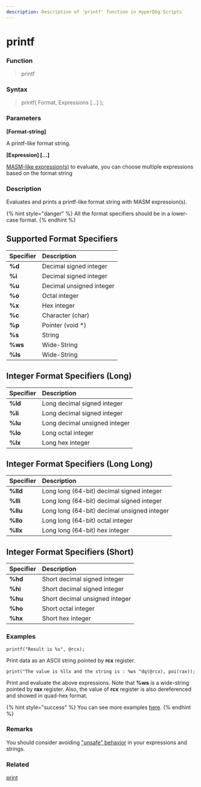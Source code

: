 ```yaml
---
description: Description of 'printf' function in HyperDbg Scripts
---
```


# printf

### Function

> printf

### Syntax

> printf\( Format, Expressions \[...\] \);

### Parameters

**\[Format-string\]**

A printf-like format string.

**\[Expression\] \[...\]**

[MASM-like expression\(s\)](https://docs.hyperdbg.org/commands/scripting-language/assumptions-and-evaluations) to evaluate, you can choose multiple expressions based on  the format string

### Description

Evaluates and prints a printf-like format string with MASM expression\(s\).

{% hint style="danger" %}
All the format specifiers should be in a lower-case format.
{% endhint %}

## Supported Format Specifiers

| Specifier | Description |
| :--- | :--- |
| **%d** | Decimal signed integer |
| **%i** | Decimal signed integer |
| **%u** | Decimal unsigned integer |
| **%o** | Octal integer |
| **%x** | Hex integer |
| **%c** | Character \(char\) |
| **%p** | Pointer \(void \*\) |
| **%s** | String |
| **%ws** | Wide-String |
| **%ls** | Wide-String |

## Integer Format Specifiers \(Long\)

| Specifier | Description |
| :--- | :--- |
| **%ld** | Long decimal signed integer |
| **%li** | Long decimal signed integer |
| **%lu** | Long decimal unsigned integer |
| **%lo** | Long octal integer |
| **%lx** | Long hex integer |

## Integer Format Specifiers \(Long Long\)

| Specifier | Description |
| :--- | :--- |
| **%lld** | Long long \(64-bit\) decimal signed integer |
| **%lli** | Long long \(64-bit\) decimal signed integer |
| **%llu** | Long long \(64-bit\) decimal unsigned integer |
| **%llo** | Long long \(64-bit\) octal integer |
| **%llx** | Long long \(64-bit\) hex integer |

## Integer Format Specifiers \(Short\)

| Specifier | Description |
| :--- | :--- |
| **%hd** | Short decimal signed integer |
| **%hi** | Short decimal signed integer |
| **%hu** | Short decimal unsigned integer |
| **%ho** | Short octal integer |
| **%hx** | Short hex integer |

### Examples

`printf("Result is %s", @rcx);`

Print data as an ASCII string pointed by **rcx** register.

`print("The value is %llx and the string is : %ws "dq(@rcx), poi(rax));`

Print and evaluate the above expressions. Note that **%ws** is a wide-string pointed by **rax** register. Also, the value of **rcx** register is also dereferenced and showed in quad-hex format.

{% hint style="success" %}
You can see more examples [here](https://docs.hyperdbg.org/commands/scripting-language/examples/view-system-state).
{% endhint %}

### Remarks

You should consider avoiding ["unsafe" behavior](https://docs.hyperdbg.org/tips-and-tricks/considerations/the-unsafe-behavior) in your expressions and strings.

### Related

[print](https://docs.hyperdbg.org/commands/scripting-language/functions/exports/print)

